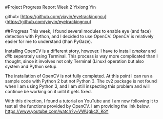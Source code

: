 #Project Progress Report Week 2
Yixiong Yin

github: [https://github.com/yixyin/eyetrackingncu] (https://github.com/yixyin/eyetrackingncu)


##Progress
This week, I found several modules to enable eye (and face) detection with Python, and I decided to use OpenCV. OpenCV is relatively easier for me to understand (than PyGaze).   

Installing OpenCV is a different story, however. I have to install *cmaker* and *dlib* seperately using Terminal. This process is way more complicated than I thought, since it involves not only Terminal (Linux) operation but also system and Python setup.   

The installation of OpenCV is not fully completed. At this point I can run a sample code with Python 2 but not Python 3. The cv2 package is not found when I am using Python 3, and I am still inspecting this problem and will continue be working on it until it gets fixed.

With this direction, I found a tutorial on YouTube and I am now following it to test all the functions provided by OpenCV. I am providing the link below.  
https://www.youtube.com/watch?v=VWUgkcX_KoY

